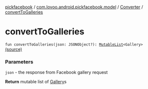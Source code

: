 [pickfacebook](../../index.md) / [com.lovoo.android.pickfacebook.model](../index.md) / [Converter](index.md) / [convertToGalleries](./convert-to-galleries.md)

# convertToGalleries

`fun convertToGalleries(json: JSONObject?): `[`MutableList`](https://kotlinlang.org/api/latest/jvm/stdlib/kotlin.collections/-mutable-list/index.html)`<Gallery>` [(source)](https://github.com/lovoo/android-pickpic/blob/master/pickfacebook/pickfacebook/src/main/kotlin/com/lovoo/android/pickfacebook/model/Converter.kt#L45)

### Parameters

`json` - the response from Facebook gallery request

**Return**
mutable list of [Gallery](#)s

